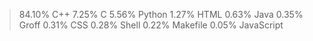 > 84.10%  C++
    7.25%   C
    5.56%   Python
    1.27%   HTML
    0.63%   Java
    0.35%   Groff
    0.31%   CSS
    0.28%   Shell
    0.22%   Makefile
    0.05%   JavaScript
